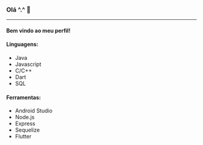### Olá ^.^ 👋
---
#### Bem vindo ao meu perfil!
#### Linguagens:
- Java
- Javascript
- C/C++
- Dart
- SQL

#### Ferramentas:
- Android Studio
- Node.js
- Express
- Sequelize
- Flutter
